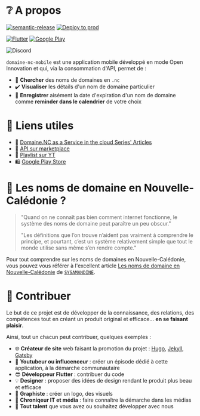 # ❔ A propos

[![semantic-release](https://img.shields.io/badge/%20%20%F0%9F%93%A6%F0%9F%9A%80-semantic--release-e10079.svg)](https://github.com/semantic-release/semantic-release)
[![Deploy to prod](https://github.com/lschaeffer313/domaine-nc-mobile/actions/workflows/deploy_to_prod.yml/badge.svg)](https://github.com/lschaeffer313/domaine-nc-mobile/actions/workflows/deploy_to_prod.yml)

[![Flutter](https://img.shields.io/badge/Flutter-02569B?style=for-the-badge&logo=flutter&logoColor=white)](https://flutter.dev)
[![Google Play](https://img.shields.io/badge/Google_Play-414141?style=for-the-badge&logo=google-play&logoColor=white)](https://play.google.com/store/apps/details?id=nc.laurent.domaine_nc_mobile)

![Discord](https://img.shields.io/discord/1048804601366855713?label=Join%20us%20on%20Discord)

`domaine-nc-mobile` est une application mobile développé en mode Open Innovation et qui,
via la consommation d'API, permet de : 

- 🔎 **Chercher** des noms de domaines en `.nc`
- ✔️ **Visualiser** les détails d'un nom de domaine particulier
- 🔔 **Enregistrer** aisément la date d'expiration d'un nom de domaine comme **reminder dans le calendrier** de votre choix

# 🔖 Liens utiles

- 📝 [Domaine.NC as a Service in the cloud Series' Articles](https://dev.to/adriens/series/18166)
- 🛒 [API sur marketplace](https://rapidapi.com/opt-nc-opt-nc-default/api/domaine-nc/details)
- 🍿 [Playlist sur YT](https://youtube.com/playlist?list=PL7GdrgVAWcDilGJGeNuVdvCM-lSmt5DNT)
- 🛍️ [Google Play Store](https://play.google.com/store/apps/details?id=nc.laurent.domaine_nc_mobile)

# 👶 Les noms de domaine en Nouvelle-Calédonie ?

> "Quand on ne connaît pas bien comment internet fonctionne, le système des noms de domaine peut paraître
> un peu obscur."
>
> "Les définitions que l’on trouve n’aident pas vraiment à comprendre le principe,
> et pourtant, c’est un système relativement simple que tout le monde utilise sans même s’en rendre compte."

Pour tout comprendre sur les noms de domaines en Nouvelle-Calédonie, vous pouvez vous référer à 
l'excellent article [Les noms de domaine en Nouvelle-Calédonie](https://sysamandine.nc/213-noms-de-domaine-nouvelle-caledonie)
de [`SYSAMANDINE`](https://sysamandine.nc/).

# 👐 Contribuer

Le but de ce projet est de développer de la connaissance, des relations, des compétences tout
en créant un produit original et efficace... **en se faisant plaisir**.

Ainsi, tout un chacun peut contribuer, quelques exemples : 

- 🌐 **Créateur de site** web faisant la promotion du projet : [Hugo](https://gohugo.io/), [Jekyll](https://jekyllrb.com/), [Gatsby](https://www.gatsbyjs.com/docs/glossary/static-site-generator/)
- 🎦 **Youtubeur ou influcenceur** : créer un épisode dédié à cette application, à la démarche communautaire
- 😎 **Développeur Flutter** : contribuer du code
- 💡 **Designer** : proposer des idées de design rendant le produit plus beau et efficace
- 🎨 **Graphiste** : créer un logo, des visuels
- 📰 **Chroniqeur IT et média** : faire connaître la démarche dans les médias
- 🌟 **Tout talent** que vous avez ou souhaitez développer avec nous
